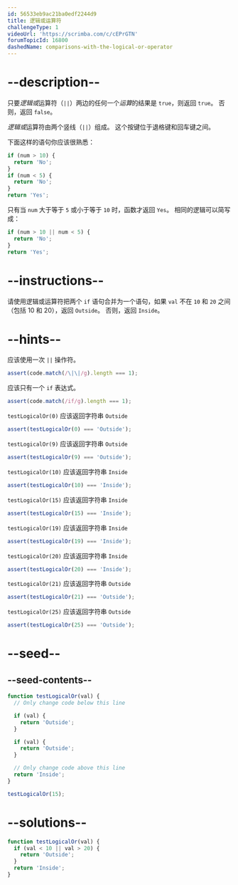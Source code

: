 ```yaml
---
id: 56533eb9ac21ba0edf2244d9
title: 逻辑或运算符
challengeType: 1
videoUrl: 'https://scrimba.com/c/cEPrGTN'
forumTopicId: 16800
dashedName: comparisons-with-the-logical-or-operator
---
```


# --description--

只要<dfn>逻辑或</dfn>运算符（`||`）两边的任何一个<dfn>运算</dfn>的结果是 `true`，则返回 `true`。 否则，返回 `false`。

<dfn>逻辑或</dfn>运算符由两个竖线（`||`）组成。 这个按键位于退格键和回车键之间。

下面这样的语句你应该很熟悉：

```js
if (num > 10) {
  return 'No';
}
if (num < 5) {
  return 'No';
}
return 'Yes';
```

只有当 `num` 大于等于 `5` 或小于等于 `10` 时，函数才返回 `Yes`。 相同的逻辑可以简写成：

```js
if (num > 10 || num < 5) {
  return 'No';
}
return 'Yes';
```

# --instructions--

请使用逻辑或运算符把两个 `if` 语句合并为一个语句，如果 `val` 不在 `10` 和 `20` 之间（包括 10 和 20），返回 `Outside`。 否则，返回 `Inside`。

# --hints--

应该使用一次 `||` 操作符。

```js
assert(code.match(/\|\|/g).length === 1);
```

应该只有一个 `if` 表达式。

```js
assert(code.match(/if/g).length === 1);
```

`testLogicalOr(0)` 应该返回字符串 `Outside`

```js
assert(testLogicalOr(0) === 'Outside');
```

`testLogicalOr(9)` 应该返回字符串 `Outside`

```js
assert(testLogicalOr(9) === 'Outside');
```

`testLogicalOr(10)` 应该返回字符串 `Inside`

```js
assert(testLogicalOr(10) === 'Inside');
```

`testLogicalOr(15)` 应该返回字符串 `Inside`

```js
assert(testLogicalOr(15) === 'Inside');
```

`testLogicalOr(19)` 应该返回字符串 `Inside`

```js
assert(testLogicalOr(19) === 'Inside');
```

`testLogicalOr(20)` 应该返回字符串 `Inside`

```js
assert(testLogicalOr(20) === 'Inside');
```

`testLogicalOr(21)` 应该返回字符串 `Outside`

```js
assert(testLogicalOr(21) === 'Outside');
```

`testLogicalOr(25)` 应该返回字符串 `Outside`

```js
assert(testLogicalOr(25) === 'Outside');
```

# --seed--

## --seed-contents--

```js
function testLogicalOr(val) {
  // Only change code below this line

  if (val) {
    return 'Outside';
  }

  if (val) {
    return 'Outside';
  }

  // Only change code above this line
  return 'Inside';
}

testLogicalOr(15);
```

# --solutions--

```js
function testLogicalOr(val) {
  if (val < 10 || val > 20) {
    return 'Outside';
  }
  return 'Inside';
}
```
